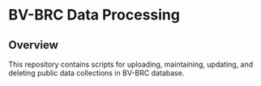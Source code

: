 # BV-BRC Data Processing

## Overview

This repository contains scripts for uploading, maintaining, updating, and deleting public data collections in BV-BRC database. 

